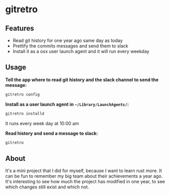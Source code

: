 # gitretro

## Features

- Read git history for one year ago same day as today
- Prettify the commits messages and send them to slack
- Install it as a osx user launch agent and it will run every weekday

## Usage

**Tell the app where to read git history and the slack channel to send the message:**

```sh
gitretro config
```

**Install as a user launch agent in `~/Library/LaunchAgents/`:**

```sh
gitretro installd
```

It runs every week day at 10:00 am

**Read history and send a message to slack:**

```sh
gitretro
```

## About

It's a mini project that I did for myself, because I want to learn rust more. It can be fun to remember my big team about their achievements a year ago. It's interesting to see how much the project has modified in one year, to see which changes still exist and which not.
